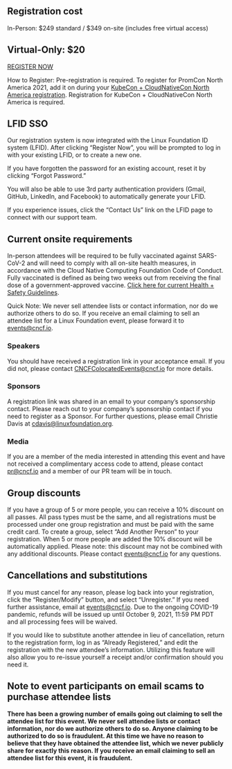 ## Registration cost

In-Person: $249 standard / $349 on-site (includes free virtual access)

## Virtual-Only: $20

[REGISTER NOW](https://www.cvent.com/events/kubecon-cloudnativecon-north-america-2020-virtual/archived-e4091d10480b45aeb2714b99ecc71858.aspx)

How to Register: Pre-registration is required. To register for PromCon North America 2021, add it on during your [KubeCon + CloudNativeCon North America registration](https://events.linuxfoundation.org/kubecon-cloudnativecon-north-america/register/). Registration for KubeCon + CloudNativeCon North America is required.

## LFID SSO

Our registration system is now integrated with the Linux Foundation ID system (LFID). After clicking “Register Now”, you will be prompted to log in with your existing LFID, or to create a new one.

If you have forgotten the password for an existing account, reset it by clicking “Forgot Password.”

You will also be able to use 3rd party authentication providers (Gmail, GitHub, LinkedIn, and Facebook) to automatically generate your LFID.

If you experience issues, click the “Contact Us” link on the LFID page to connect with our support team.

## Current onsite requirements

In-person attendees will be required to be fully vaccinated against SARS-CoV-2 and will need to comply with all on-site health measures, in accordance with the Cloud Native Computing Foundation Code of Conduct. Fully vaccinated is defined as being two weeks out from receiving the final dose of a government-approved vaccine. [Click here for current Health + Safety Guidelines](https://promcon.io/2021-losangeles/safety/).

Quick Note: We never sell attendee lists or contact information, nor do we authorize others to do so. If you receive an email claiming to sell an attendee list for a Linux Foundation event, please forward it to events@cncf.io. 

### Speakers

You should have received a registration link in your acceptance email. If you did not, please contact CNCFColocatedEvents@cncf.io for more details.

### Sponsors

A registration link was shared in an email to your company’s sponsorship contact. Please reach out to your company’s sponsorship contact if you need to register as a Sponsor. For further questions, please email Christie Davis at cdavis@linuxfoundation.org.

### Media

If you are a member of the media interested in attending this event and have not received a complimentary access code to attend, please contact pr@cncf.io and a member of our PR team will be in touch.

## Group discounts

If you have a group of 5 or more people, you can receive a 10% discount on all passes. All pass types must be the same, and all registrations must be processed under one group registration and must be paid with the same credit card. To create a group, select “Add Another Person” to your registration. When 5 or more people are added the 10% discount will be automatically applied. Please note: this discount may not be combined with any additional discounts. Please contact events@cncf.io for any questions.

## Cancellations and substitutions

If you must cancel for any reason, please log back into your registration, click the “Register/Modify” button, and select “Unregister.” If you need further assistance, email at events@cncf.io. Due to the ongoing COVID-19 pandemic, refunds will be issued up until October 9, 2021, 11:59 PM PDT and all processing fees will be waived.

If you would like to substitute another attendee in lieu of cancellation, return to the registration form, log in as “Already Registered,” and edit the registration with the new attendee’s information. Utilizing this feature will also allow you to re-issue yourself a receipt and/or confirmation should you need it.


## Note to event participants on email scams to purchase attendee lists

**There has been a growing number of emails going out claiming to sell the attendee list for this event. We never sell attendee lists or contact information, nor do we authorize others to do so. Anyone claiming to be authorized to do so is fraudulent. At this time we have no reason to believe that they have obtained the attendee list, which we never publicly share for exactly this reason. If you receive an email claiming to sell an attendee list for this event, it is fraudulent.**
